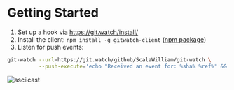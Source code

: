 # Getting Started

1. Set up a hook via <https://git.watch/install/>
2. Install the client: `npm install -g gitwatch-client` ([npm package](https://www.npmjs.com/package/gitwatch-client))
3. Listen for push events:

```bash
git-watch --url=https://git.watch/github/ScalaWilliam/git-watch \
          --push-execute='echo "Received an event for: %sha% %ref%" && git pull && ls'
```

![asciicast](https://cloud.githubusercontent.com/assets/2464813/19617752/478fab50-986b-11e6-8056-231051759f32.gif)
